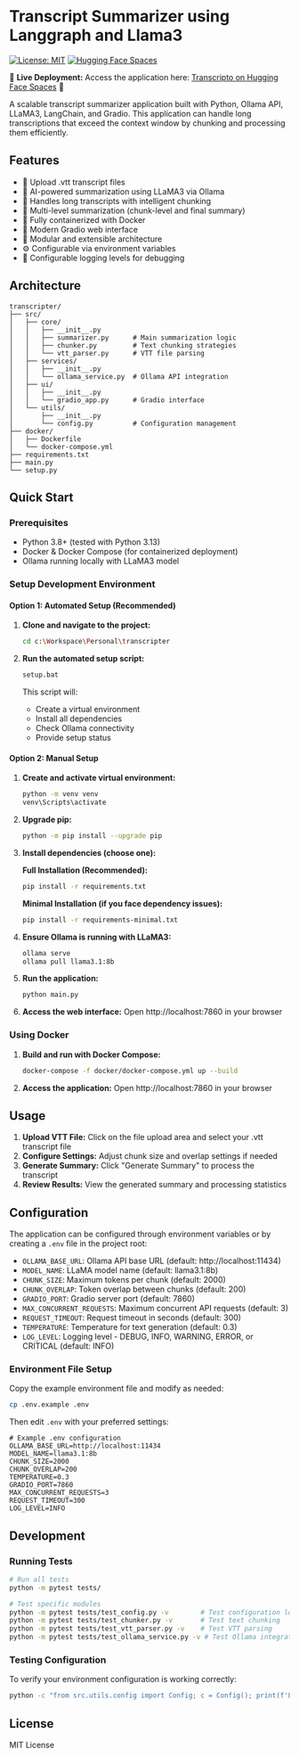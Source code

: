 # Transcript Summarizer using Langgraph and Llama3

[![License: MIT](https://img.shields.io/badge/License-MIT-yellow.svg)](https://opensource.org/licenses/MIT)
[![Hugging Face Spaces](https://img.shields.io/badge/%F0%9F%A4%97%20Hugging%20Face-Spaces-blue)](https://huggingface.co/spaces/kaustavchanda/Transcripto)


🚀 **Live Deployment:** Access the application here: [Transcripto on Hugging Face Spaces](https://huggingface.co/spaces/kaustavchanda/Transcripto) 🔗

A scalable transcript summarizer application built with Python, Ollama API, LLaMA3, LangChain, and Gradio. This application can handle long transcriptions that exceed the context window by chunking and processing them efficiently.

## Features

- 📄 Upload .vtt transcript files
- 🤖 AI-powered summarization using LLaMA3 via Ollama
- 🔄 Handles long transcripts with intelligent chunking
- 🎯 Multi-level summarization (chunk-level and final summary)
- 🐳 Fully containerized with Docker
- 🎨 Modern Gradio web interface
- 🔧 Modular and extensible architecture
- ⚙️ Configurable via environment variables
- 📝 Configurable logging levels for debugging

## Architecture

```
transcripter/
├── src/
│   ├── core/
│   │   ├── __init__.py
│   │   ├── summarizer.py      # Main summarization logic
│   │   ├── chunker.py         # Text chunking strategies
│   │   └── vtt_parser.py      # VTT file parsing
│   ├── services/
│   │   ├── __init__.py
│   │   └── ollama_service.py  # Ollama API integration
│   ├── ui/
│   │   ├── __init__.py
│   │   └── gradio_app.py      # Gradio interface
│   └── utils/
│       ├── __init__.py
│       └── config.py          # Configuration management
├── docker/
│   ├── Dockerfile
│   └── docker-compose.yml
├── requirements.txt
├── main.py
└── setup.py
```

## Quick Start

### Prerequisites

- Python 3.8+ (tested with Python 3.13)
- Docker & Docker Compose (for containerized deployment)
- Ollama running locally with LLaMA3 model

### Setup Development Environment

#### Option 1: Automated Setup (Recommended)

1. **Clone and navigate to the project:**
   ```bash
   cd c:\Workspace\Personal\transcripter
   ```

2. **Run the automated setup script:**
   ```bash
   setup.bat
   ```
   
   This script will:
   - Create a virtual environment
   - Install all dependencies
   - Check Ollama connectivity
   - Provide setup status

#### Option 2: Manual Setup

1. **Create and activate virtual environment:**
   ```bash
   python -m venv venv
   venv\Scripts\activate
   ```

2. **Upgrade pip:**
   ```bash
   python -m pip install --upgrade pip
   ```

3. **Install dependencies (choose one):**
   
   **Full Installation (Recommended):**
   ```bash
   pip install -r requirements.txt
   ```
   
   **Minimal Installation (if you face dependency issues):**
   ```bash
   pip install -r requirements-minimal.txt
   ```

4. **Ensure Ollama is running with LLaMA3:**
   ```bash
   ollama serve
   ollama pull llama3.1:8b
   ```

5. **Run the application:**
   ```bash
   python main.py
   ```

6. **Access the web interface:**
   Open http://localhost:7860 in your browser

### Using Docker

1. **Build and run with Docker Compose:**
   ```bash
   docker-compose -f docker/docker-compose.yml up --build
   ```

2. **Access the application:**
   Open http://localhost:7860 in your browser

## Usage

1. **Upload VTT File:** Click on the file upload area and select your .vtt transcript file
2. **Configure Settings:** Adjust chunk size and overlap settings if needed
3. **Generate Summary:** Click "Generate Summary" to process the transcript
4. **Review Results:** View the generated summary and processing statistics

## Configuration

The application can be configured through environment variables or by creating a `.env` file in the project root:

- `OLLAMA_BASE_URL`: Ollama API base URL (default: http://localhost:11434)
- `MODEL_NAME`: LLaMA model name (default: llama3.1:8b)
- `CHUNK_SIZE`: Maximum tokens per chunk (default: 2000)
- `CHUNK_OVERLAP`: Token overlap between chunks (default: 200)
- `GRADIO_PORT`: Gradio server port (default: 7860)
- `MAX_CONCURRENT_REQUESTS`: Maximum concurrent API requests (default: 3)
- `REQUEST_TIMEOUT`: Request timeout in seconds (default: 300)
- `TEMPERATURE`: Temperature for text generation (default: 0.3)
- `LOG_LEVEL`: Logging level - DEBUG, INFO, WARNING, ERROR, or CRITICAL (default: INFO)

### Environment File Setup

Copy the example environment file and modify as needed:
```bash
cp .env.example .env
```

Then edit `.env` with your preferred settings:
```env
# Example .env configuration
OLLAMA_BASE_URL=http://localhost:11434
MODEL_NAME=llama3.1:8b
CHUNK_SIZE=2000
CHUNK_OVERLAP=200
TEMPERATURE=0.3
GRADIO_PORT=7860
MAX_CONCURRENT_REQUESTS=3
REQUEST_TIMEOUT=300
LOG_LEVEL=INFO
```

## Development

### Running Tests
```bash
# Run all tests
python -m pytest tests/

# Test specific modules
python -m pytest tests/test_config.py -v        # Test configuration loading
python -m pytest tests/test_chunker.py -v       # Test text chunking
python -m pytest tests/test_vtt_parser.py -v    # Test VTT parsing
python -m pytest tests/test_ollama_service.py -v # Test Ollama integration
```

### Testing Configuration
To verify your environment configuration is working correctly:
```bash
python -c "from src.utils.config import Config; c = Config(); print(f'Loaded config: {c.dict()}')"
```

## License

MIT License
